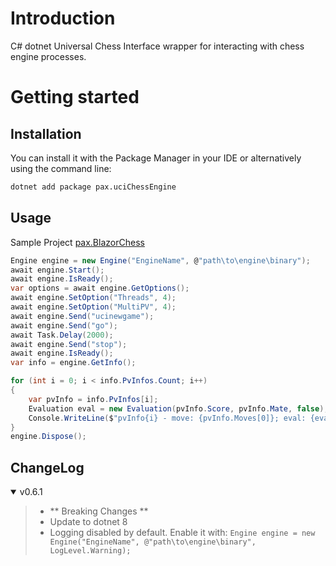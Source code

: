 # Introduction

C# dotnet Universal Chess Interface wrapper for interacting with chess engine processes.

# Getting started

## Installation
You can install it with the Package Manager in your IDE or alternatively using the command line:

```bash
dotnet add package pax.uciChessEngine
```
## Usage

Sample Project [pax.BlazorChess](https://github.com/ipax77/pax.BlazorChess)

```csharp
Engine engine = new Engine("EngineName", @"path\to\engine\binary");
await engine.Start();
await engine.IsReady();
var options = await engine.GetOptions();
await engine.SetOption("Threads", 4);
await engine.SetOption("MultiPV", 4);
await engine.Send("ucinewgame");
await engine.Send("go");
await Task.Delay(2000);
await engine.Send("stop");
await engine.IsReady();
var info = engine.GetInfo();

for (int i = 0; i < info.PvInfos.Count; i++)
{
    var pvInfo = info.PvInfos[i];
    Evaluation eval = new Evaluation(pvInfo.Score, pvInfo.Mate, false);
    Console.WriteLine($"pvInfo{i} - move: {pvInfo.Moves[0]}; eval: {eval}");
}
engine.Dispose();
```

## ChangeLog

<details open="open"><summary>v0.6.1</summary>

>- ** Breaking Changes **
>- Update to dotnet 8
>- Logging disabled by default. Enable it with:
`
Engine engine = new Engine("EngineName", @"path\to\engine\binary", LogLevel.Warning);
`

</details>
